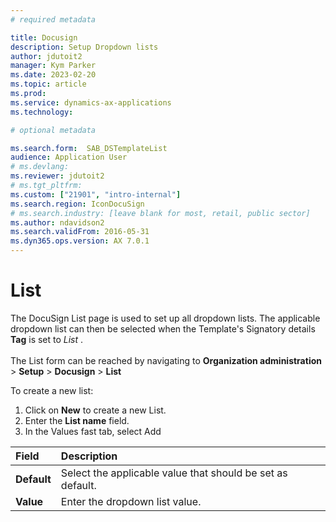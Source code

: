 ```yaml
---
# required metadata

title: Docusign
description: Setup Dropdown lists
author: jdutoit2
manager: Kym Parker
ms.date: 2023-02-20
ms.topic: article
ms.prod: 
ms.service: dynamics-ax-applications
ms.technology: 

# optional metadata

ms.search.form:  SAB_DSTemplateList
audience: Application User
# ms.devlang: 
ms.reviewer: jdutoit2
# ms.tgt_pltfrm: 
ms.custom: ["21901", "intro-internal"]
ms.search.region: IconDocuSign 
# ms.search.industry: [leave blank for most, retail, public sector]
ms.author: ndavidson2
ms.search.validFrom: 2016-05-31
ms.dyn365.ops.version: AX 7.0.1
---
```


# List

The DocuSign List page is used to set up all dropdown lists. The applicable dropdown list can then be selected when the Template's Signatory details **Tag** is set to _List_ .  
<br>
The List form can be reached by navigating to **Organization administration** > **Setup** > **Docusign** > **List**


To create a new list:

1.	Click on **New** to create a new List.
2.	Enter the **List name** field.
3.	In the Values fast tab, select Add

| **Field**                         | **Description**                      | 
| :-------------------------------- |:-------------------------------------| 
| **Default**          | Select the applicable value that should be set as default.   |
| **Value**                | Enter the dropdown list value.     |
 


